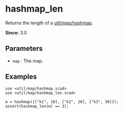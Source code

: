 # hashmap_len

Returns the length of a [util/map/hashmap](https://openhome.cc/eGossip/OpenSCAD/lib3x-hashmap.html).

**Since:** 3.0

## Parameters

- `map` : The map.

## Examples

    use <util/map/hashmap.scad>
	use <util/map/hashmap_len.scad>

    m = hashmap([["k1", 10], ["k2", 20], ["k3", 30]]);
    assert(hashmap_len(m) == 3);